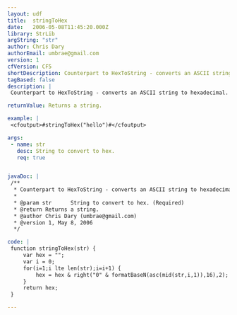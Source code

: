 ```yaml
---
layout: udf
title:  stringToHex
date:   2006-05-08T11:45:20.000Z
library: StrLib
argString: "str"
author: Chris Dary
authorEmail: umbrae@gmail.com
version: 1
cfVersion: CF5
shortDescription: Counterpart to HexToString - converts an ASCII string to hexadecimal.
tagBased: false
description: |
 Counterpart to HexToString - converts an ASCII string to hexadecimal.

returnValue: Returns a string.

example: |
 <cfoutput>#stringToHex("hello")#</cfoutput>

args:
 - name: str
   desc: String to convert to hex.
   req: true


javaDoc: |
 /**
  * Counterpart to HexToString - converts an ASCII string to hexadecimal.
  * 
  * @param str      String to convert to hex. (Required)
  * @return Returns a string. 
  * @author Chris Dary (umbrae@gmail.com) 
  * @version 1, May 8, 2006 
  */

code: |
 function stringToHex(str) {
     var hex = "";
     var i = 0;
     for(i=1;i lte len(str);i=i+1) {
         hex = hex & right("0" & formatBaseN(asc(mid(str,i,1)),16),2);
     }
     return hex;
 }

---
```



